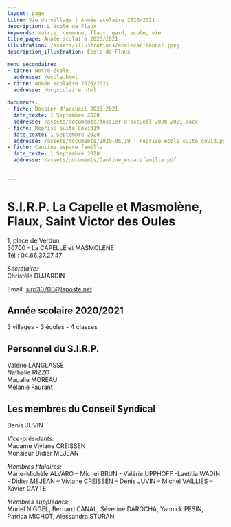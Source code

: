 ```yaml
---
layout: page
titre: Vie du village | Année scolaire 2020/2021
description: L'école de Flaux
keywords: mairie, commune, flaux, gard, ecole, vie
titre_page: Année scolaire 2020/2021
illustration: /assets/illustrations/ecolecar-banner.jpeg
description_illustration: École de Flaux

menu_secondaire:
- titre: Notre école
  addresse: /ecole.html
- titre: Année scolaire 2020/2021
  addresse: /orgscolaire.html
  
documents:
- fiche: Dossier d'accueil 2020-2021
  date_texte: 1 Septembre 2020
  addresse: /assets/documents/dossier d'accueil 2020-2021.docx
- fiche: Reprise suite Covid19
  date_texte: 1 Septembre 2020
  addresse: /assets/documents/2020-06.19 - reprise ecole suite covid.pdf
- fiche: Cantine espace famille
  date_texte: 1 Septembre 2020
  addresse: /assets/documents/Cantine_espacefamille.pdf
  
  
---
```

# S.I.R.P.  La Capelle et Masmolène, Flaux, Saint Victor des Oules 

1, place de Verdun<br>
30700 - La CAPELLE et MASMOLENE<br>
Tél : 04.66.37.27.47<br>

*Secrétaire:* <br>
Christèle DUJARDIN<br>

Email: sirp30700@laposte.net<br>

## Année scolaire 2020/2021
3 villages - 3 écoles - 4 classes<br>

## Personnel du S.I.R.P.<br>

Valérie LANGLASSE<br>
Nathalie RIZZO<br>
Magalie MOREAU<br>
Mélanie Faurant<br>

## Les membres du Conseil Syndical<br>


Denis JUVIN<br>

*Vice-présidents:* <br>
Madame Viviane CREISSEN <br>
Monsieur Didier MEJEAN <br>

*Membres titulaires:* <br>
Marie-Michèle ALVARO – Michel BRUN - Valérie UPPHOFF -Laetitia WADIN - Didier MEJEAN – Viviane CREISSEN – Denis JUVIN – Michel VAILLIES – Xavier GAYTE<br>

*Membres suppléants:*<br>
Muriel NIGGEL,  Bernard CANAL, Séverine DAROCHA, Yannick PESIN, Patrica MICHOT, Alessandra STURANI<br>



